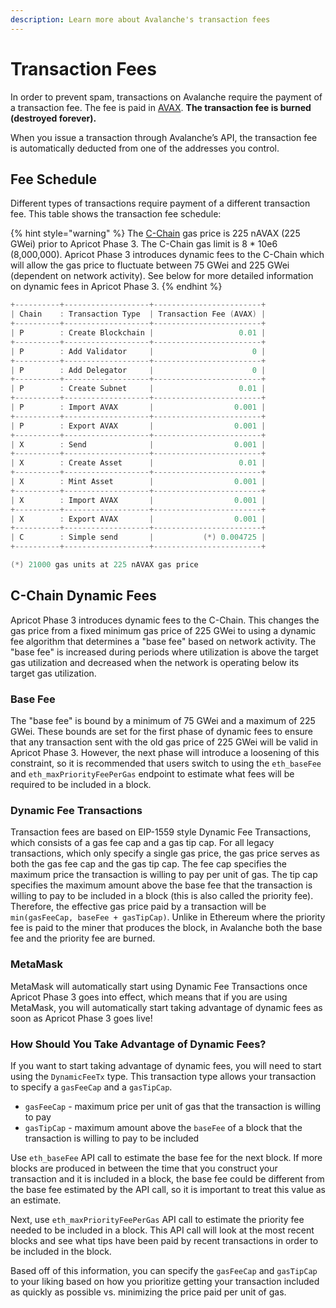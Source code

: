 ```yaml
---
description: Learn more about Avalanche's transaction fees
---
```


# Transaction Fees

In order to prevent spam, transactions on Avalanche require the payment of a transaction fee. The fee is paid in [AVAX](../../#avalanche-avax-token). **The transaction fee is burned \(destroyed forever\).**

When you issue a transaction through Avalanche’s API, the transaction fee is automatically deducted from one of the addresses you control.

## Fee Schedule

Different types of transactions require payment of a different transaction fee. This table shows the transaction fee schedule:

{% hint style="warning" %}
The [C-Chain](./#contract-chain-c-chain) gas price is 225 nAVAX \(225 GWei\) prior to Apricot Phase 3. The C-Chain gas limit is 8 \* 10e6 \(8,000,000\). Apricot Phase 3 introduces dynamic fees to the C-Chain which will allow the gas price to fluctuate between 75 GWei and 225 GWei (dependent on network activity). See below for more detailed information on dynamic fees in Apricot Phase 3.
{% endhint %}


```cpp
+----------+-------------------+------------------------+
| Chain    : Transaction Type  | Transaction Fee (AVAX) |
+----------+-------------------+------------------------+
| P        : Create Blockchain |                   0.01 |
+----------+-------------------+------------------------+
| P        : Add Validator     |                      0 |
+----------+-------------------+------------------------+
| P        : Add Delegator     |                      0 |
+----------+-------------------+------------------------+
| P        : Create Subnet     |                   0.01 |
+----------+-------------------+------------------------+
| P        : Import AVAX       |                  0.001 |
+----------+-------------------+------------------------+
| P        : Export AVAX       |                  0.001 |
+----------+-------------------+------------------------+
| X        : Send              |                  0.001 |
+----------+-------------------+------------------------+
| X        : Create Asset      |                   0.01 |
+----------+-------------------+------------------------+
| X        : Mint Asset        |                  0.001 |
+----------+-------------------+------------------------+
| X        : Import AVAX       |                  0.001 |
+----------+-------------------+------------------------+
| X        : Export AVAX       |                  0.001 |
+----------+-------------------+------------------------+
| C        : Simple send       |           (*) 0.004725 |
+----------+-------------------+------------------------+

(*) 21000 gas units at 225 nAVAX gas price
```

## C-Chain Dynamic Fees


Apricot Phase 3 introduces dynamic fees to the C-Chain. This changes the gas price from a fixed minimum gas price of 225 GWei to
using a dynamic fee algorithm that determines a "base fee" based on network activity. The "base fee" is increased during periods
where utilization is above the target gas utilization and decreased when the network is operating below its target gas utilization.

### Base Fee

The "base fee" is bound by a minimum of 75 GWei and a maximum of 225 GWei. These bounds are set for the first phase
of dynamic fees to ensure that any transaction sent with the old gas price of 225 GWei will be valid in Apricot Phase 3. However, the next phase will introduce a loosening of this constraint, so it is recommended that users switch to using the `eth_baseFee` and `eth_maxPriorityFeePerGas` endpoint to estimate what fees will be required to be included in a block.

### Dynamic Fee Transactions

Transaction fees are based on EIP-1559 style Dynamic Fee Transactions, which consists of a gas fee cap and a gas tip cap. For all legacy transactions, which only specify a single gas price, the gas price serves as both the gas fee cap and the gas tip cap. The fee cap specifies the maximum price the transaction is willing to pay per unit of gas. The tip cap specifies the maximum amount above the base fee that the transaction is willing to pay to be included in a block (this is also called the priority fee). Therefore, the effective gas price paid by a transaction will be `min(gasFeeCap, baseFee + gasTipCap)`. Unlike in Ethereum where the priority fee is paid to the miner that produces the block, in Avalanche both the base fee and the priority fee are burned.

### MetaMask

MetaMask will automatically start using Dynamic Fee Transactions once Apricot Phase 3 goes into effect, which means that if you are using MetaMask, you will automatically start taking advantage of dynamic fees as soon as Apricot Phase 3 goes live!

### How Should You Take Advantage of Dynamic Fees?

If you want to start taking advantage of dynamic fees, you will need to start using the `DynamicFeeTx` type. This transaction type allows your transaction to specify a `gasFeeCap` and a `gasTipCap`.

- `gasFeeCap` - maximum price per unit of gas that the transaction is willing to pay
- `gasTipCap` - maximum amount above the `baseFee` of a block that the transaction is willing to pay to be included

Use `eth_baseFee` API call to estimate the base fee for the next block. If more blocks are produced in between the time that you construct your transaction and it is included in a block, the base fee could be different from the base fee estimated by the API call, so it is important to treat this value as an estimate.

Next, use `eth_maxPriorityFeePerGas` API call to estimate the priority fee needed to be included in a block. This API call will look at the most recent blocks and see what tips have been paid by recent transactions in order to be included in the block.

Based off of this information, you can specify the `gasFeeCap` and `gasTipCap` to your liking based on how you prioritize getting your transaction included as quickly as possible vs. minimizing the price paid per unit of gas.
